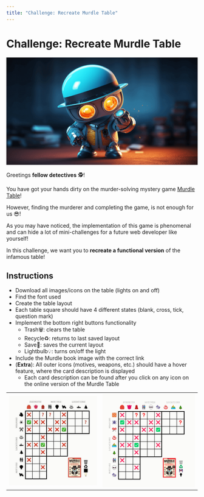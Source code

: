 ```yaml
---
title: "Challenge: Recreate Murdle Table"
---
```


# Challenge: Recreate Murdle Table

![](./assets/robot.detective.png)

Greetings **fellow detectives** 🕵️!

You have got your hands dirty on the murder-solving mystery game [Murdle Table](https://murdle.com/)!

However, finding the murderer and completing the game, is not enough for us 😎! 

As you may have noticed, the implementation of this game is phenomenal and can hide a lot of mini-challenges for a future web developer like yourself!

In this challenge, we want you to **recreate a functional version** of the infamous table!



## Instructions

- Download all images/icons on the table (lights on and off)
- Find the font used
- Create the table layout
- Each table square should have 4 different states (blank, cross, tick, question mark)
- Implement the bottom right buttons functionality
  - Trash🗑️: clears the table
  - Recycle♻️: returns to last saved layout
  - Save💾: saves the current layout
  - Lightbulb💡: turns on/off the light
- Include the Murdle book image with the correct link
- (**Extra**): All outer icons (motives, weapons, etc.) should have a hover feature, where the card description is displayed
  - Each card description can be found after you click on any icon on the online version of the Murdle Table


<table>
  <tr>
    <td>
      <img src="./assets/murdle-table-light-off.jpg">
    </td>
    <td>
      <img src="./assets/murdle-table-light-on.png">
    </td>
  </tr>
</table>